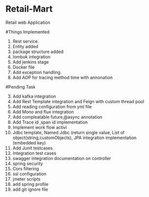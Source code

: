 # Retail-Mart
Retail web Application

#Things Implemented

1. Rest service.
2. Entity added
3. package structure added
4. lombok integration
9. Add jenkins stage
10. Docker file
1. Add exception handling.
2. Add AOP for tracing method time with annonation

#Pending Task

3. Add kafka integration
4. Add Rest Template integration and Feign with custom thread pool
5. Add reading configuration from yml file
5. Add Mono and flux integration
6. Add compleatable future,@async annotation
7. Add Trace id ,span id implementation
8. Implement work flow activi 
11. Jdbc template, Named Jdbc (return single value, List of object(string,customObjects), JPA integration implementation (embedded key)
12. Add Junit testcases
13. Integration test cases
14. swagger integration documentation on controller
15. spring security
16. Cors filtering
17. ssl configuration
18. jmeter scripts
19. add spring profile 
20. add git ignore file


